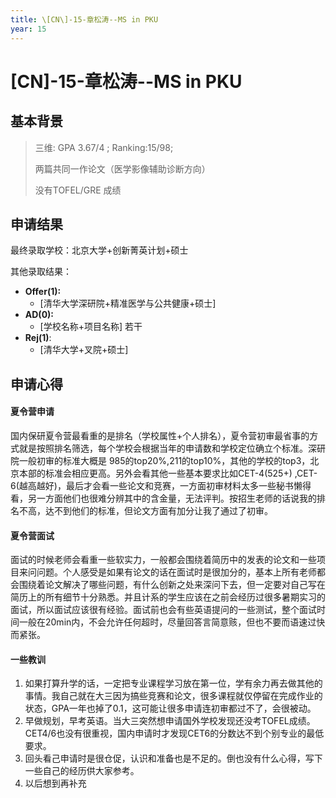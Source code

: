 ```yaml
---
title: \[CN\]-15-章松涛--MS in PKU
year: 15
---
```


# \[CN\]-15-章松涛--MS in PKU

## 基本背景

> 三维: GPA 3.67/4 ; Ranking:15/98;
>
> 两篇共同一作论文（医学影像辅助诊断方向）
>
> 没有TOFEL/GRE 成绩
>

## 申请结果

最终录取学校：北京大学+创新菁英计划+硕士

其他录取结果：

* **Offer\(1\):**
  * \[清华大学深研院+精准医学与公共健康+硕士\] 
* **AD\(0\):**
  * \[学校名称+项目名称\] 若干
* **Rej\(1\)**:
  * \[清华大学+叉院+硕士]

## 申请心得
#### 夏令营申请
国内保研夏令营最看重的是排名（学校属性+个人排名），夏令营初审最省事的方式就是按照排名筛选，每个学校会根据当年的申请数和学校定位确立个标准。深研院一般初审的标准大概是 985的top20%,211的top10%，其他的学校的top3，北京本部的标准会相应更高。另外会看其他一些基本要求比如CET-4(525+) ,CET-6(越高越好)，最后才会看一些论文和竞赛，一方面初审材料太多一些秘书懒得看，另一方面他们也很难分辨其中的含金量，无法评判。按招生老师的话说我的排名不高，达不到他们的标准，但论文方面有加分让我了通过了初审。

#### 夏令营面试
面试的时候老师会看重一些软实力，一般都会围绕着简历中的发表的论文和一些项目来问问题。个人感受是如果有论文的话在面试时是很加分的，基本上所有老师都会围绕着论文解决了哪些问题，有什么创新之处来深问下去，但一定要对自己写在简历上的所有细节十分熟悉。并且计系的学生应该在之前会经历过很多暑期实习的面试，所以面试应该很有经验。面试前也会有些英语提问的一些测试，整个面试时间一般在20min内，不会允许任何超时，尽量回答言简意赅，但也不要而语速过快而紧张。

#### 一些教训
1.  如果打算升学的话，一定把专业课程学习放在第一位，学有余力再去做其他的事情。我自己就在大三因为搞些竞赛和论文，很多课程就仅停留在完成作业的状态，GPA一年也掉了0.1，这可能让很多申请连初审都过不了，会很被动。
2. 早做规划，早考英语。当大三突然想申请国外学校发现还没考TOFEL成绩。CET4/6也没有很重视，国内申请时才发现CET6的分数达不到个别专业的最低要求。
3. 回头看己申请时是很仓促，认识和准备也是不足的。倒也没有什么心得，写下一些自己的经历供大家参考。
4. 以后想到再补充
